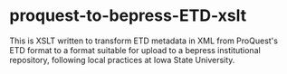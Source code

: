# proquest-to-bepress-ETD-xslt
This is XSLT written to transform ETD metadata in XML from ProQuest's ETD format to a format suitable for upload to a bepress institutional repository, following local practices at Iowa State University.
